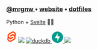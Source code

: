 


### <a href="https://twitter.com/mrgnw"> @mrgnw </a> • [website](https://mrgnw.dev) • [dotfiles](https://github.com/mrgnw/dotfiles)

Python + [Svelte](https://svelte.dev) 🐍🦊

<div>
         <a href="https://svelte.dev"><img src="https://raw.githubusercontent.com/sveltejs/branding/master/svelte-logo.svg" width="28"></img></a>
         <img src="https://upload.wikimedia.org/wikipedia/commons/archive/c/c3/20220821155028%21Python-logo-notext.svg" width="30"></img>
         <a href="https://duckdb.org">
         <img alt="duckdb" src="https://raw.githubusercontent.com/duckdb/duckdb-web/b62f80aa44f68e98d5512cf9aae876d0956aa260/images/duckdb-circle.svg" width="32"></img>
         </a>
         <a href="https://fastapi.tiangolo.com">
                  <img alt="fastapi" src="img/fastapi.svg" width="30"></img>
         </a>
         <a href="https://postgresql.org">
         <img src="https://wiki.postgresql.org/images/a/a4/PostgreSQL_logo.3colors.svg" width="28"></img>
         </a>
         
         
<div>
